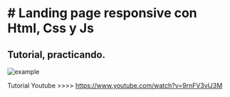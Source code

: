 <h1 align"center"># Landing page responsive con Html, Css y Js</h1>
<h2 align"center">Tutorial, practicando.</h2>

![example](https://user-images.githubusercontent.com/87190518/188837198-e151fede-efe6-4b5b-a9f0-ae86ede4e7eb.jpg)

Tutorial Youtube >>>> https://www.youtube.com/watch?v=9rnFV3vlJ3M
